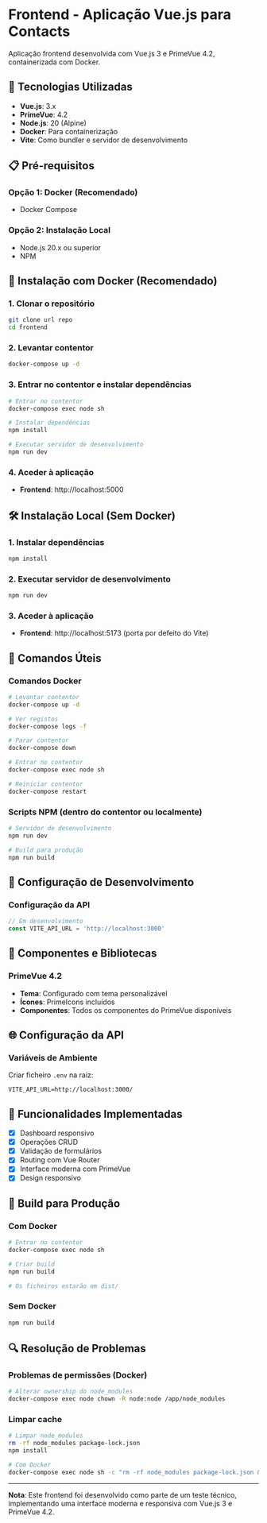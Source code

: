 # Frontend - Aplicação Vue.js para Contacts

Aplicação frontend desenvolvida com Vue.js 3 e PrimeVue 4.2, containerizada com Docker.

## 🚀 Tecnologias Utilizadas

- **Vue.js**: 3.x
- **PrimeVue**: 4.2
- **Node.js**: 20 (Alpine)
- **Docker**: Para containerização
- **Vite**: Como bundler e servidor de desenvolvimento

## 📋 Pré-requisitos

### Opção 1: Docker (Recomendado)
- Docker Compose

### Opção 2: Instalação Local
- Node.js 20.x ou superior
- NPM

## 🐳 Instalação com Docker (Recomendado)

### 1. Clonar o repositório
```bash
git clone url repo
cd frontend
```

### 2. Levantar contentor
```bash
docker-compose up -d
```

### 3. Entrar no contentor e instalar dependências
```bash
# Entrar no contentor
docker-compose exec node sh

# Instalar dependências
npm install

# Executar servidor de desenvolvimento
npm run dev
```

### 4. Aceder à aplicação
- **Frontend**: http://localhost:5000

## 🛠️ Instalação Local (Sem Docker)

### 1. Instalar dependências
```bash
npm install
```

### 2. Executar servidor de desenvolvimento
```bash
npm run dev
```

### 3. Aceder à aplicação
- **Frontend**: http://localhost:5173 (porta por defeito do Vite)

## 📝 Comandos Úteis

### Comandos Docker
```bash
# Levantar contentor
docker-compose up -d

# Ver registos
docker-compose logs -f

# Parar contentor
docker-compose down

# Entrar no contentor
docker-compose exec node sh

# Reiniciar contentor
docker-compose restart
```

### Scripts NPM (dentro do contentor ou localmente)
```bash
# Servidor de desenvolvimento
npm run dev

# Build para produção
npm run build

```

## 🔧 Configuração de Desenvolvimento

### Configuração da API
```javascript
// Em desenvolvimento
const VITE_API_URL = 'http://localhost:3000'

```

## 🎨 Componentes e Bibliotecas

### PrimeVue 4.2
- **Tema**: Configurado com tema personalizável
- **Ícones**: PrimeIcons incluídos
- **Componentes**: Todos os componentes do PrimeVue disponíveis


## 🌐 Configuração da API

### Variáveis de Ambiente
Criar ficheiro `.env` na raiz:
```env
VITE_API_URL=http://localhost:3000/
```

## 📱 Funcionalidades Implementadas

- [x] Dashboard responsivo
- [x] Operações CRUD
- [x] Validação de formulários
- [x] Routing com Vue Router
- [x] Interface moderna com PrimeVue
- [x] Design responsivo

## 🚀 Build para Produção

### Com Docker
```bash
# Entrar no contentor
docker-compose exec node sh

# Criar build
npm run build

# Os ficheiros estarão em dist/
```

### Sem Docker
```bash
npm run build
```

## 🔍 Resolução de Problemas

### Problemas de permissões (Docker)
```bash
# Alterar ownership do node_modules
docker-compose exec node chown -R node:node /app/node_modules
```

### Limpar cache
```bash
# Limpar node_modules
rm -rf node_modules package-lock.json
npm install

# Com Docker
docker-compose exec node sh -c "rm -rf node_modules package-lock.json && npm install"
```

---

**Nota**: Este frontend foi desenvolvido como parte de um teste técnico, implementando uma interface moderna e responsiva com Vue.js 3 e PrimeVue 4.2.
